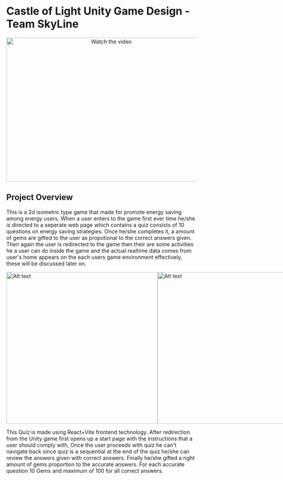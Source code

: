# Castle of Light Unity Game Design - Team SkyLine

<div align="center">
<a href="https://www.youtube.com/watch?v=I8CCBwNVUak">
  <img src="https://img.youtube.com/vi/I8CCBwNVUak/0.jpg" width="540" height="380" alt="Watch the video">
</a>
</div>

## Project Overview

This is a 2d isometric type game that made for promote energy saving among energy users. When a user enters to the game first ever time he/she is directed to a seperate web page which contains a quiz consists of 10 questions on energy saving strategies. Once he/she completes it, a amount of gems are gifted to the user as propotional to the correct answers given. Then again the user is redirected to the game then their are some activities he a user can do inside the game and the actual realtime data comes from user's home appears on the each users game environment effectively, these will be discussed later on.

<div style="display: flex; justify-content: space-between; align-items: center;">
  <img src="https://drive.google.com/uc?id=1W51LEwKUBYpgmqBDI1NgVDs2BsOCWE0e" alt="Alt text" width="400">
  <img src="https://drive.google.com/uc?id=1Hbc6uWI94baHjARSk_FiNDUvrz3B1WtY" alt="Alt text" width="400">
  <img src="https://drive.google.com/uc?id=1toO5KQ29jI_r5wWKdSk3tRLeieulmraV" alt="Alt text" width="400">
  <img src="https://drive.google.com/uc?id=1EwqVZkdTaDy3l4VqktfMRt9b3GgQ5zHQ" alt="Alt text" width="400">
</div>

This Quiz is made using React+Vite frontend technology. After redirection from the Unity game first opens up a start page with the instructions that a user should comply with, Once the user proceeds with quiz he can't navigate back since quiz is a sequential at the end of the quiz he/she can review the answers given with correct answers. Finally he/she gifted a right amount of gems proportion to the accurate answers. For each accurate question 10 Gems and maximum of 100 for all correct answers.
